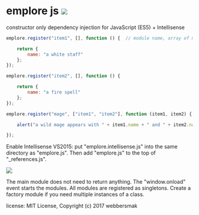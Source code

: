 # emplore js ![](https://summonstrike.com/images/15.png "")

constructor only dependency injection for JavaScript (ES5) + Intellisense

```javascript
emplore.register("item1", [], function () {  // module name, array of modules we need, the module itself

    return {
        name: "a white staff"
    };
});

emplore.register("item2", [], function () {

    return {
        name: "a fire spell"
    };
});

emplore.register("mage", ["item1", "item2"], function (item1, item2) {

    alert("a wild mage appears with " + item1.name + " and " + item2.name);

});
```

Enable Intellisense VS2015: put "emplore.intellisense.js" into the same directory as "emplore.js". Then add "emplore.js" to the top of "_references.js".

![](https://i.imgur.com/T8iB8fA.png "")


The main module does not need to return anything. The "window.onload" event starts the modules.
All modules are registered as singletons. Create a factory module if you need multiple instances of a class.

license: MIT License, Copyright (c) 2017 webbersmak

